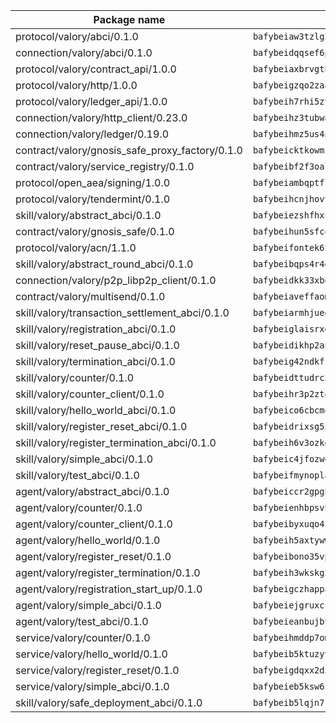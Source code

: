 | Package name                                                  | Package hash                                                  |
| ------------------------------------------------------------- | ------------------------------------------------------------- |
| protocol/valory/abci/0.1.0                                    | `bafybeiaw3tzlg3rkvnn5fcufblktmfwngmxugn4yo7pyjp76zz6aqtqcay` |
| connection/valory/abci/0.1.0                                  | `bafybeidqqsef6pzg5qn4z7nmw2cwukudnqhtgrtsw3skbi3e2mvc4bgmv4` |
| protocol/valory/contract_api/1.0.0                            | `bafybeiaxbrvgtbdrh4lslskuxyp4awyr4whcx3nqq5yrr6vimzsxg5dy64` |
| protocol/valory/http/1.0.0                                    | `bafybeigzqo2zaakcjtzzsm6dh4x73v72xg6ctk6muyp5uq5ueb7y34fbxy` |
| protocol/valory/ledger_api/1.0.0                              | `bafybeih7rhi5zvfvwakx5ifgxsz2cfipeecsh7bm3gnudjxtvhrygpcftq` |
| connection/valory/http_client/0.23.0                          | `bafybeihz3tubwado7j3wlivndzzuj3c6fdsp4ra5r3nqixn3ufawzo3wii` |
| connection/valory/ledger/0.19.0                               | `bafybeihmz5us4ntmzvgikpkx4tththrl7zvou4uiebvletdeliidiuhi6m` |
| contract/valory/gnosis_safe_proxy_factory/0.1.0               | `bafybeicktkowmzg26sqfhy7p3bay2lvclt2b42anmcuf6u2lqor2bq3zaa` |
| contract/valory/service_registry/0.1.0                        | `bafybeibf2f3oal25vxytcz72rm57lykpetog3xnlczw44gevhut2chrueu` |
| protocol/open_aea/signing/1.0.0                               | `bafybeiambqptflge33eemdhis2whik67hjplfnqwieoa6wblzlaf7vuo44` |
| protocol/valory/tendermint/0.1.0                              | `bafybeihcnjhovvyyfbkuw5sjyfx2lfd4soeocfqzxz54g67333m6nk5gxq` |
| skill/valory/abstract_abci/0.1.0                              | `bafybeiezshfhxuxuul3gxe3e72jeqk2ebycisv7rzeakcpfrqzwddkdbdq` |
| contract/valory/gnosis_safe/0.1.0                             | `bafybeihun5sfcod4dtv2jcq4kudp3nohpcshbzoydgb44jrqtcapzm643a` |
| protocol/valory/acn/1.1.0                                     | `bafybeifontek6tvaecatoauiule3j3id6xoktpjubvuqi3h2jkzqg7zh7a` |
| skill/valory/abstract_round_abci/0.1.0                        | `bafybeibqps4r4dbh4pmeyda6i56lwvpjruay2iv22nkagmn4rpn4wqfbtu` |
| connection/valory/p2p_libp2p_client/0.1.0                     | `bafybeidkk33xbga54szmitk6uwsi3ef56hbbdbuasltqtiyki34hgfpnxa` |
| contract/valory/multisend/0.1.0                               | `bafybeiaveffaomsnmsc5hx62o77u7ilma6eipox7m5lrwa56737ektva3i` |
| skill/valory/transaction_settlement_abci/0.1.0                | `bafybeiarmhjueeebi3nzvfera3jrkiuxkg4opq3bcpklnvgsytvvowstbm` |
| skill/valory/registration_abci/0.1.0                          | `bafybeiglaisrxgiuxodq6n54nsh43bl6ajzbtft36qw7svmucwl4dp7byq` |
| skill/valory/reset_pause_abci/0.1.0                           | `bafybeidikhp2an5xcivogi6gcwo3uyjxjin2jqq74wyd2wdgfrp5ykypfu` |
| skill/valory/termination_abci/0.1.0                           | `bafybeig42ndkfkakqcl2lmlmv4wx2hcxaylpyklqpreaamxjetv4bq6kqu` |
| skill/valory/counter/0.1.0                                    | `bafybeidttudrc3ab272bhdrtg57s42gxduhqc42y5wqnqhnjsv24ahgcda` |
| skill/valory/counter_client/0.1.0                             | `bafybeihr3p2ztqpbgzuo4xi7gwq4hjcc3khibirritnxkajaugshlzxjke` |
| skill/valory/hello_world_abci/0.1.0                           | `bafybeico6cbcm467krjzpijct5a55fm7d4y6fmfxx3kgmxf2qlixzkdmui` |
| skill/valory/register_reset_abci/0.1.0                        | `bafybeidrixsg55aib347j6pa7plptpadjrupolasyejwupsrqm5liw3oaq` |
| skill/valory/register_termination_abci/0.1.0                  | `bafybeih6v3ozkgcy6yopgvhw3jmlbdsgb4ausdifcftujfkmnpgjergp4m` |
| skill/valory/simple_abci/0.1.0                                | `bafybeic4jfozwewb7zkas4tdvhf43zfpn4ospcutdc3knlwpm3qauxjlgq` |
| skill/valory/test_abci/0.1.0                                  | `bafybeifmynoplauo6yd33pjcofd7tc5xhtqkealykcons2zq2qlmr4abby` |
| agent/valory/abstract_abci/0.1.0                              | `bafybeiccr2gpgbvmbjf5bemdoplr62pjlglrs4s3pazmg3qahwls3ykhgu` |
| agent/valory/counter/0.1.0                                    | `bafybeienhbpsvh7prlgytyk6avmy3w4gkycab6hxurqeqw7ymkvrfl33x4` |
| agent/valory/counter_client/0.1.0                             | `bafybeibyxuqo4itomksd6wvr3loblr2ba4jxa4x3wvtgr3rofpl5xueaaa` |
| agent/valory/hello_world/0.1.0                                | `bafybeih5axtywwehbj32dbd7cribyfliqxk33sv5ngw4w4gsfufruoelqa` |
| agent/valory/register_reset/0.1.0                             | `bafybeibono35vpsaxrdoc5wl2a2ubgprttcjarbo2c2zjgqty64bp7shii` |
| agent/valory/register_termination/0.1.0                       | `bafybeih3wkskg3434zllunqh77mqwar66cqzdx6xomq4wcx5vyoi2bixj4` |
| agent/valory/registration_start_up/0.1.0                      | `bafybeigczhappagbou42nvglhbzl2luja3a53jybgaopbza4tdm27s5tz4` |
| agent/valory/simple_abci/0.1.0                                | `bafybeiejgruxck7b4k3ocpgbvlnv47c5vhdyysd3pn4t7xa42ayfnucn3u` |
| agent/valory/test_abci/0.1.0                                  | `bafybeieanbujbvchqrut5wudsept7dtyxhjsxpn4a6eialxjkqvla6ueki` |
| service/valory/counter/0.1.0                                  | `bafybeihmddp7omxijks7fdhfh6qjfb3ngd253kf5dyukc2azcbhaomqaqm` |
| service/valory/hello_world/0.1.0                              | `bafybeib5ktuzyvntjpaie4atmcwj2clg5somjctyblgxasbupb53v7o45y` |
| service/valory/register_reset/0.1.0                           | `bafybeigdqxx2d5wxt7yxc74kmmqmuiibeyed5zl4sstjum4ly7dnnvr3pq` |
| service/valory/simple_abci/0.1.0                              | `bafybeieb5ksw6s6anbfaowwczme4qajg4rsubxwdwuiezbyblhakioxxoe` |
| skill/valory/safe_deployment_abci/0.1.0                       | `bafybeib5lqjn7ruhpu2ydmpavho6gsrureajmxkmhsu5nwjpx45q26qahy` |
